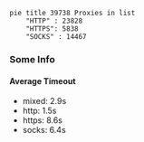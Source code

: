 
```mermaid
pie title 39738 Proxies in list
    "HTTP" : 23828
    "HTTPS": 5838
    "SOCKS" : 14467
```

### Some Info
#### Average Timeout

- mixed: 2.9s
- http: 1.5s
- https: 8.6s
- socks: 6.4s